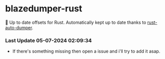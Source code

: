 # blazedumper-rust

🚀 Up to date offsets for Rust. Automatically kept up to date thanks to [rust-auto-dumper](https://github.com/Akandesh/rust-auto-dumper).


### Last Update 05-07-2024 02:09:34
- If there's something missing then open a issue and i'll try to add it asap.